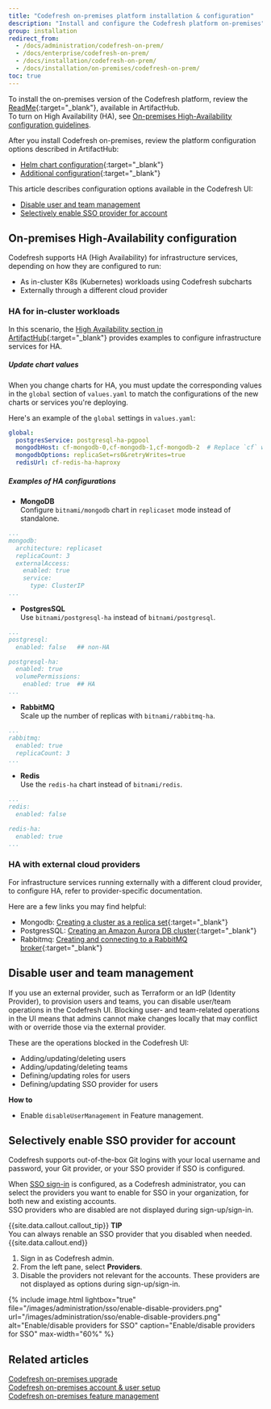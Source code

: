 ```yaml
---
title: "Codefresh on-premises platform installation & configuration"
description: "Install and configure the Codefresh platform on-premises"
group: installation
redirect_from:
  - /docs/administration/codefresh-on-prem/
  - /docs/enterprise/codefresh-on-prem/
  - /docs/installation/codefresh-on-prem/
  - /docs/installation/on-premises/codefresh-on-prem/
toc: true
---
```


To install the on-premises version of the Codefresh platform, review the [ReadMe](https://artifacthub.io/packages/helm/codefresh-onprem/codefresh){:target="\_blank"}, available in ArtifactHub.  
To turn on High Availability (HA), see [On-premises High-Availability configuration guidelines](#on-premises-high-availability-guidelines). 

After you install Codefresh on-premises, review the platform configuration options described in ArtifactHub:
* [Helm chart configuration](https://artifacthub.io/packages/helm/codefresh-onprem/codefresh#helm-chart-configuration){:target="\_blank"}
* [Additional configuration](https://artifacthub.io/packages/helm/codefresh-onprem/codefresh#additional-configuration){:target="\_blank"}

This article describes configuration options available in the Codefresh UI: 
* [Disable user and team management](#disable-user-and-team-management-via-codefresh-ui)
* [Selectively enable SSO provider for account](#selectively-enable-sso-provider-for-account)


## On-premises High-Availability configuration 

Codefresh supports HA (High Availability) for infrastructure services, depending on how they are configured to run:
* As in-cluster K8s (Kubernetes) workloads using Codefresh subcharts
* Externally through a different cloud provider

### HA for in-cluster workloads
In this scenario, the [High Availability section in ArtifactHub](https://artifacthub.io/packages/helm/codefresh-onprem/codefresh#high-availability){:target="\_blank"} provides examples to configure infrastructure services for HA.


##### Update chart values
When you change charts for HA, you must update the corresponding values in the `global` section of `values.yaml` to match the configurations of the new charts or services you're deploying. 

Here's an example of the `global` settings in `values.yaml`:

```yaml
global:
  postgresService: postgresql-ha-pgpool
  mongodbHost: cf-mongodb-0,cf-mongodb-1,cf-mongodb-2  # Replace `cf` with your Helm Release name
  mongodbOptions: replicaSet=rs0&retryWrites=true
  redisUrl: cf-redis-ha-haproxy
```


##### Examples of HA configurations
* **MongoDB**  
  Configure `bitnami/mongodb` chart in `replicaset` mode instead of standalone.

```yaml
...
mongodb:
  architecture: replicaset
  replicaCount: 3
  externalAccess:
    enabled: true
    service:
      type: ClusterIP
...
```

* **PostgresSQL**  
  Use `bitnami/postgresql-ha` instead of `bitnami/postgresql`.

```yaml
...
postgresql:  
  enabled: false   ## non-HA 

postgresql-ha:
  enabled: true
  volumePermissions:  
    enabled: true  ## HA
...
```

* **RabbitMQ**  
  Scale up the number of replicas  with `bitnami/rabbitmq-ha`.

```yaml
...
rabbitmq:
  enabled: true
  replicaCount: 3
...
```

* **Redis**  
  Use the `redis-ha` chart instead of `bitnami/redis`.

```yaml
...
redis:
  enabled: false

redis-ha:
  enabled: true
...
```



### HA with external cloud providers

For infrastructure services running externally with a different cloud provider, to configure HA, refer to provider-specific documentation.

Here are a few links you may find helpful:
* Mongodb: [Creating a cluster as a replica set](https://www.mongodb.com/docs/atlas/tutorial/create-new-cluster/){:target="\_blank"}
* PostgresSQL: [Creating an Amazon Aurora DB cluster](https://docs.aws.amazon.com/AmazonRDS/latest/AuroraUserGuide/Aurora.CreateInstance.html){:target="\_blank"}
* Rabbitmq: [Creating and connecting to a RabbitMQ broker](https://docs.aws.amazon.com/amazon-mq/latest/developer-guide/getting-started-rabbitmq.html){:target="\_blank"}

## Disable user and team management

If you use an external provider, such as Terraform or an IdP (Identity Provider), to provision users and teams, you can disable user/team operations in the Codefresh UI. Blocking user- and team-related operations in the UI means that admins cannot make changes locally that may conflict with or override those via the external provider.

These are the operations blocked in the Codefresh UI:
* Adding/updating/deleting users
* Adding/updating/deleting teams
* Defining/updating roles for users
* Defining/updating SSO provider for users  

**How to**  
* Enable `disableUserManagement` in Feature management.

## Selectively enable SSO provider for account
Codefresh supports out-of-the-box Git logins with your local username and password, your Git provider, or your SSO provider if SSO is configured.

When [SSO sign-in]({{site.baseurl}}/docs/administration/single-sign-on/) is configured, as a Codefresh administrator, you can select the providers you want to enable for SSO in your organization, for both new and existing accounts.  
SSO providers who are disabled are not displayed during sign-up/sign-in.

{{site.data.callout.callout_tip}}
**TIP**  
You can always renable an SSO provider that you disabled when needed.
{{site.data.callout.end}}

1. Sign in as Codefresh admin.
1. From the left pane, select **Providers**.
1. Disable the providers not relevant for the accounts.
These providers are not displayed as options during sign-up/sign-in.
<!--- change screenshot  -->
{% include image.html
  lightbox="true"
  file="/images/administration/sso/enable-disable-providers.png"
  url="/images/administration/sso/enable-disable-providers.png"
  alt="Enable/disable providers for SSO"
  caption="Enable/disable providers for SSO"
  max-width="60%"
%}


## Related articles
[Codefresh on-premises upgrade]({{site.baseurl}}/docs/installation/on-premises/codefresh-on-prem-upgrade/)   
[Codefresh on-premises account & user setup]({{site.baseurl}}/docs/installation/on-premises/on-prem-configuration/)  
[Codefresh on-premises feature management]({{site.baseurl}}/docs/installation/on-premises/on-prem-feature-management/)  



